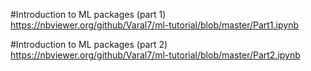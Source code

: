 #Introduction to ML packages (part 1)
https://nbviewer.org/github/Varal7/ml-tutorial/blob/master/Part1.ipynb

#Introduction to ML packages (part 2)
https://nbviewer.org/github/Varal7/ml-tutorial/blob/master/Part2.ipynb

